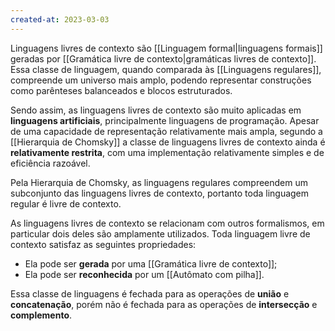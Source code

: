 ```yaml
---
created-at: 2023-03-03
---
```


Linguagens livres de contexto são [[Linguagem formal|linguagens formais]] geradas por [[Gramática livre de contexto|gramáticas livres de contexto]]. Essa classe de linguagem, quando comparada às [[Linguagens regulares]], compreende um universo mais amplo, podendo representar construções como parênteses balanceados e blocos estruturados.

Sendo assim, as linguagens livres de contexto são muito aplicadas em **linguagens artificiais**, principalmente linguagens de programação. Apesar de uma capacidade de representação relativamente mais ampla, segundo a [[Hierarquia de Chomsky]] a classe de linguagens livres de contexto ainda é **relativamente restrita**, com uma implementação relativamente simples e de eficiência razoável.

Pela Hierarquia de Chomsky, as linguagens regulares compreendem um subconjunto das linguagens livres de contexto, portanto toda linguagem regular é livre de contexto.

As linguagens livres de contexto se relacionam com outros formalismos, em particular dois deles são amplamente utilizados. Toda linguagem livre de contexto satisfaz as seguintes propriedades:

- Ela pode ser **gerada** por uma [[Gramática livre de contexto]];
- Ela pode ser **reconhecida** por um [[Autômato com pilha]].

Essa classe de linguagens é fechada para as operações de **união** e **concatenação**, porém não é fechada para as operações de **intersecção** e **complemento**.
